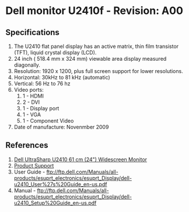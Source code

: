 # Dell monitor U2410f - Revision: A00

## Specifications

1. The U2410 flat panel display has an active matrix, thin film transistor (TFT), liquid crystal display (LCD).
1. 24 inch ( 518.4 mm x 324 mm) viewable area display measured diagonally.
1. Resolution: 1920 x 1200, plus full screen support for lower resolutions.
1. Horizontal: 30kHz to 81 kHz (automatic)
1. Vertical: 56 Hz to 76 hz
1. Video ports:
    1. 1 - HDMI
    1. 2 - DVI
    1. 1 - Display port
    1. 1 - VGA
    1. 1 - Component Video
1. Date of manufacture: Novenmber 2009

## References

1. [Dell UltraSharp U2410 61 cm (24") Widescreen Monitor](http://www.dell.com/ae/business/p/dell-u2410/pd)
1. [Product Support](http://www.dell.com/support/home/us/en/04/product-support/product/dell-u2410/get-started)
1. User Guide - ftp://ftp.dell.com/Manuals/all-products/esuprt_electronics/esuprt_Display/dell-u2410_User%27s%20Guide_en-us.pdf
1. Manual - ftp://ftp.dell.com/Manuals/all-products/esuprt_electronics/esuprt_Display/dell-u2410_Setup%20Guide_en-us.pdf
